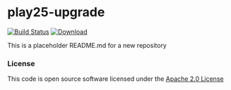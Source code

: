 # play25-upgrade

[![Build Status](https://travis-ci.org/hmrc/play25-upgrade.svg)](https://travis-ci.org/hmrc/play25-upgrade) [ ![Download](https://api.bintray.com/packages/hmrc/releases/play25-upgrade/images/download.svg) ](https://bintray.com/hmrc/releases/play25-upgrade/_latestVersion)

This is a placeholder README.md for a new repository

### License

This code is open source software licensed under the [Apache 2.0 License]("http://www.apache.org/licenses/LICENSE-2.0.html")